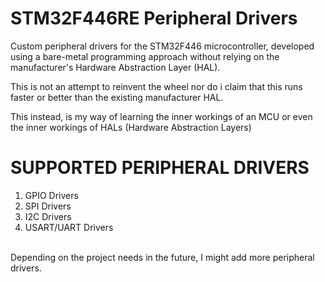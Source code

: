 # STM32F446RE Peripheral Drivers
Custom peripheral drivers for the STM32F446 microcontroller, developed using a bare-metal programming approach without relying on the manufacturer's Hardware Abstraction Layer (HAL).

This is not an attempt to reinvent the wheel nor do i claim that this runs faster or better than the existing manufacturer HAL. 

This instead, is my way of learning the inner workings of an MCU or even the inner workings of HALs (Hardware Abstraction Layers)

# SUPPORTED PERIPHERAL DRIVERS 
1. GPIO Drivers 
2. SPI Drivers
3. I2C Drivers
4. USART/UART Drivers


<br>Depending on the project needs in the future, I might add more peripheral drivers. 
